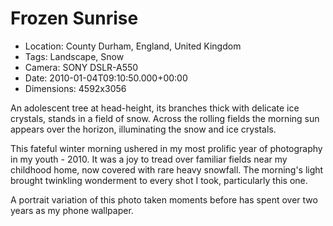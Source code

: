 # Frozen Sunrise

- Location: County Durham, England, United Kingdom
- Tags: Landscape, Snow
- Camera: SONY DSLR-A550
- Date: 2010-01-04T09:10:50.000+00:00
- Dimensions: 4592x3056

An adolescent tree at head-height, its branches thick with delicate ice crystals, stands in a field of snow. Across the rolling fields the morning sun appears over the horizon, illuminating the snow and ice crystals.

This fateful winter morning ushered in my most prolific year of photography in my youth - 2010. It was a joy to tread over familiar fields near my childhood home, now covered with rare heavy snowfall. The morning's light brought twinkling wonderment to every shot I took, particularly this one.

A portrait variation of this photo taken moments before has spent over two years as my phone wallpaper.
